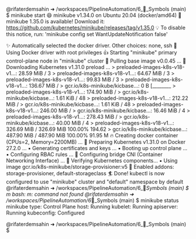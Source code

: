 @rifaterdemsahin ➜ /workspaces/PipelineAutomation/6_🔣_Symbols (main) $ minikube start
😄  minikube v1.34.0 on Ubuntu 20.04 (docker/amd64)
🎉  minikube 1.35.0 is available! Download it: https://github.com/kubernetes/minikube/releases/tag/v1.35.0
💡  To disable this notice, run: 'minikube config set WantUpdateNotification false'

✨  Automatically selected the docker driver. Other choices: none, ssh
📌  Using Docker driver with root privileges
👍  Starting "minikube" primary control-plane node in "minikube" cluster
🚜  Pulling base image v0.0.45 ...
💾  Downloading Kubernetes v1.31.0 preload ...
    > preloaded-images-k8s-v18-v1...:  28.59 MiB / 3                                                                 > preloaded-images-k8s-v18-v1...:  64.67 MiB / 3                                                                 > preloaded-images-k8s-v18-v1...:  99.83 MiB / 3                                                                 > preloaded-images-k8s-v18-v1...:  136.67 MiB /                                                                  > gcr.io/k8s-minikube/kicbase...:  0 B [________                                                     > preloaded-images-k8s-v18-v1...:  174.90 MiB /                                      > gcr.io/k8s-minikube/kicbase...:  1.61 KiB / 48                     > preloaded-images-k8s-v18-v1...:  212.22 MiB /      > gcr.io/k8s-minikube/kicbase...:  1.61 KiB / 48                                                                 > preloaded-images-k8s-v18-v1...:  246.00 MiB /                                                                  > gcr.io/k8s-minikube/kicbase...:  16.46 MiB / 4                                                                 > preloaded-images-k8s-v18-v1...:  278.43 MiB /                                                                  > gcr.io/k8s-minikube/kicbase...:  40.00 MiB / 4                                                      > preloaded-images-k8s-v18-v1...:  326.69 MiB / 326.69 MiB  100.00% 194.62 
    > gcr.io/k8s-minikube/kicbase...:  487.90 MiB / 487.90 MiB  100.00% 91.95 M
🔥  Creating docker container (CPUs=2, Memory=2200MB) ...
🐳  Preparing Kubernetes v1.31.0 on Docker 27.2.0 ...
    ▪ Generating certificates and keys ...
    ▪ Booting up control plane ...
    ▪ Configuring RBAC rules ...
🔗  Configuring bridge CNI (Container Networking Interface) ...
🔎  Verifying Kubernetes components...
    ▪ Using image gcr.io/k8s-minikube/storage-provisioner:v5
🌟  Enabled addons: storage-provisioner, default-storageclass
🏄  Done! kubectl is now configured to use "minikube" cluster and "default" namespace by default
@rifaterdemsahin ➜ /workspaces/PipelineAutomation/6_🔣_Symbols (main) $ m
bash: m: command not found
@rifaterdemsahin ➜ /workspaces/PipelineAutomation/6_🔣_Symbols (main) $ minikube status
minikube
type: Control Plane
host: Running
kubelet: Running
apiserver: Running
kubeconfig: Configured

@rifaterdemsahin ➜ /workspaces/PipelineAutomation/6_🔣_Symbols (main) $ 